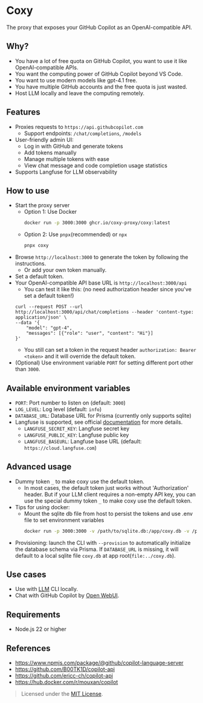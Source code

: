 # Coxy

The proxy that exposes your GitHub Copilot as an OpenAI-compatible API.


## Why?
- You have a lot of free quota on GitHub Copilot, you want to use it like OpenAI-compatible APIs.
- You want the computing power of GitHub Copilot beyond VS Code.
- You want to use modern models like gpt-4.1 free.
- You have multiple GitHub accounts and the free quota is just wasted.
- Host LLM locally and leave the computing remotely.

## Features

- Proxies requests to `https://api.githubcopilot.com`
  - Support endpoints: `/chat/completions`, `/models`
- User-friendly admin UI:
  - Log in with GitHub and generate tokens
  - Add tokens manually
  - Manage multiple tokens with ease
  - View chat message and code completion usage statistics
- Supports Langfuse for LLM observability

## How to use
- Start the proxy server
  - Option 1: Use Docker
    ```bash
    docker run -p 3000:3000 ghcr.io/coxy-proxy/coxy:latest
    ```
  - Option 2: Use `pnpx`(recommended) or `npx`
    ```bash
    pnpx coxy
    ```
- Browse `http://localhost:3000` to generate the token by following the instructions.
  - Or add your own token manually.
- Set a default token.
- Your OpenAI-compatible API base URL is `http://localhost:3000/api`
  - You can test it like this: (no need authorization header since you've set a default token!)
  ```
  curl --request POST --url http://localhost:3000/api/chat/completions --header 'content-type: application/json' \
  --data '{
      "model": "gpt-4",
      "messages": [{"role": "user", "content": "Hi"}]
  }'
  ```
  - You still can set a token in the request header `authorization: Bearer <token>` and it will override the default token.
- (Optional) Use environment variable `PORT` for setting different port other than `3000`.

## Available environment variables
  - `PORT`: Port number to listen on (default: `3000`)
  - `LOG_LEVEL`: Log level (default: `info`)
  - `DATABASE_URL`: Database URL for Prisma (currently only supports sqlite)
  - Langfuse is supported, see official [documentation](https://langfuse.com/docs/get-started) for more details.
      - `LANGFUSE_SECRET_KEY`: Langfuse secret key
      - `LANGFUSE_PUBLIC_KEY`: Langfuse public key
      - `LANGFUSE_BASEURL`: Langfuse base URL (default: `https://cloud.langfuse.com`)

## Advanced usage
- Dummy token `_` to make coxy use the default token.
    - In most cases, the default token just works without 'Authorization' header. But if your LLM client requires a non-empty API key, you can use the special dummy token `_` to make coxy use the default token.
- Tips for using docker:
  - Mount the sqlite db file from host to persist the tokens and use .env file to set environment variables
    ```bash
    docker run -p 3000:3000 -v /path/to/sqlite.db:/app/coxy.db -v /path/to/.env:/app/.env ghcr.io/coxy-proxy/coxy:latest
    ```
- Provisioning: launch the CLI with `--provision` to automatically initialize the database schema via Prisma. If `DATABASE_URL` is missing, it will default to a local sqlite file `coxy.db` at app root(`file:../coxy.db`).

## Use cases
- Use with [LLM](https://llm.datasette.io/en/stable/other-models.html#openai-compatible-models) CLI locally.
- Chat with GitHub Copilot by [Open WebUI](https://docs.openwebui.com/getting-started/).
## Requirements

- Node.js 22 or higher 

## References
- https://www.npmjs.com/package/@github/copilot-language-server
- https://github.com/B00TK1D/copilot-api
- https://github.com/ericc-ch/copilot-api
- https://hub.docker.com/r/mouxan/copilot

> Licensed under the [MIT License](./LICENSE).
